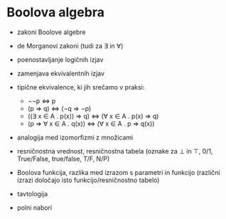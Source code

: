 # Boolova algebra

* zakoni Boolove algebre

* de Morganovi zakoni (tudi za ∃ in ∀)

* poenostavljanje logičnih izjav

* zamenjava ekvivalentnih izjav

* tipične ekvivalence, ki jih srečamo v praksi:
   * ¬¬p ⇔ p
   * (p ⇒ q)  ⇔ (¬q ⇒ ¬p)
   * ((∃ x ∈ A . p(x)) ⇒ q) ⇔ (∀ x ∈ A . p(x) ⇒ q)
   * (p ⇒ ∀ x ∈ A . q(x)) ⇔ (∀ x ∈ A . p ⇒ q(x))

* analogija med izomorfizmi z množicami

* resničnostna vrednost, resničnostna tabela
  (oznake za ⊥ in ⊤, 0/1, True/False, true/false, T/F, N/P)

* Boolova funkcija, razlika med izrazom s parametri in funkcijo
  (različni izrazi določajo isto funkcijo/resničnostno tabelo)

* tavtologija

* polni nabori

